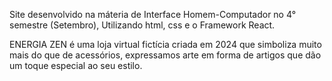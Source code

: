 Site desenvolvido na máteria de Interface Homem-Computador no 4° semestre (Setembro), Utilizando html, css e o Framework React. 

 ENERGIA ZEN é uma loja virtual fictícia criada em 2024 que simboliza muito mais do que de acessórios, expressamos arte em forma de artigos que dão um toque especial ao seu estilo.
 
